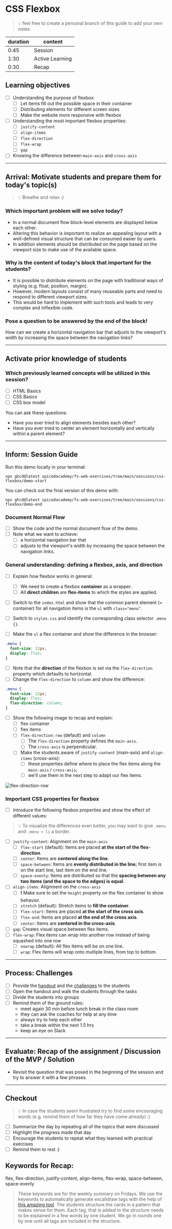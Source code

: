 # CSS Flexbox

> 💡 feel free to create a personal branch of this guide to add your own notes

| duration | content         |
| -------- | --------------- |
| 0:45     | Session         |
| 1:30     | Active Learning |
| 0:30     | Recap           |

## Learning objectives

- [ ] Understanding the purpose of flexbox:
  - [ ] Let items fill out the possible space in their container
  - [ ] Distributing elements for different screen sizes
  - [ ] Make the website more responsive with flexbox
- [ ] Understanding the most important flexbox properties:
  - [ ] `justify-content`
  - [ ] `align-items`
  - [ ] `flex-direction`
  - [ ] `flex-wrap`
  - [ ] `gap`
- [ ] Knowing the difference between `main-axis` and `cross-axis`

---

## Arrival: Motivate students and prepare them for today's topic(s)

> 💡 Breathe and relax :)

### Which important problem will we solve today?

- In a normal document flow block-level elements are displayed below each other.
- Altering this behavior is important to realize an appealing layout with a well-defined visual
  structure that can be consumed easier by users.
- In addition elements should be distributed on the page based on the viewport size to make use of
  the available space.

### Why is the content of today's block that important for the students?

- It is possible to distribute elements on the page with traditional ways of styling (e.g. float,
  position, margin).
- However, modern layouts consist of many reuseable parts and need to respond to different viewport
  sizes.
- This would be hard to implement with such tools and leads to very complex and inflexible code.

### Pose a question to be answered by the end of the block!

How can we create a horizontal navigation bar that adjusts to the viewport's width by increasing the
space between the navigation links?

---

## Activate prior knowledge of students

### Which previously learned concepts will be utilized in this session?

- [ ] HTML Basics
- [ ] CSS Basics
- [ ] CSS box model

You can ask these questions:

- Have you ever tried to align elements besides each other?
- Have you ever tried to center an element horizontally and vertically within a parent element?

---

## Inform: Session Guide

Run this demo locally in your terminal:

```
npx ghcd@latest spicedacademy/fs-web-exercises/tree/main/sessions/css-flexbox/demo-start
```

You can check out the final version of this demo with:

```
npx ghcd@latest spicedacademy/fs-web-exercises/tree/main/sessions/css-flexbox/demo-end
```

### Document Normal Flow

- [ ] Show the code and the normal document flow of the demo.
- [ ] Note what we want to achieve:
  - [ ] a horizontal navigation bar that
  - [ ] adjusts to the viewport's width by increasing the space between the navigation links.

### General understanding: defining a flexbox, axis, and direction

- [ ] Explain how flexbox works in general:

  - [ ] We need to create a flexbox **container** as a wrapper.
  - [ ] All **direct children** are **flex-items** to which the styles are applied.

- [ ] Switch to the `index.html` and show that the common parent element (= container) for all navigation items is the `ul` with `class="menu"`.
- [ ] Switch to `styles.css` and identify the corresponding class selector `.menu {}`.
- [ ] Make the `ul` a flex container and show the difference in the browser:

```css
.menu {
  font-size: 22px;
  display: flex;
}
```

- [ ] Note that the **direction** of the flexbox is set via the `flex-direction` property which defaults to horizontal.
- [ ] Change the `flex-direction` to `column` and show the difference:

```css
.menu {
  font-size: 22px;
  display: flex;
  flex-direction: column;
}
```

- [ ] Show the following image to recap and explain:
  - [ ] flex container
  - [ ] flex items
  - [ ] `flex-direction`: `row` (default) and `column`
    - [ ] The `flex-direction` property defines the `main-axis`.
    - [ ] The `cross-axis` is perpendicular.
  - [ ] Make the students aware of `justify-content` (main-axis) and `align-items` (cross-axis):
    - [ ] these properties define where to place the flex items along the `main-axis` / `cross-axis`;
    - [ ] we'll use them in the next step to adapt our flex items.

![flex-direction-row](./assets/flex-direction.png)

### Important CSS properties for flexbox

- [ ] Introduce the following flexbox properties and show the effect of different values:

> 💡 To visualize the differences even better, you may want to give `.menu` and `.menu > li` a border.

- [ ] `justify-content`: Alignment on the `main-axis`
  - [ ] `flex-start` (default): Items are placed **at the start of the flex-direction**.
  - [ ] `center`: Items are **centered along the line**.
  - [ ] `space-between`: Items are **evenly distributed in the line**; first item is on the start line, last item on the end line.
  - [ ] `space-evenly`: Items are distributed so that the **spacing between any two items (and the space to the edges) is equal**.
- [ ] `align-items`: Alignment on the `cross-axis`
  - [ ] ❗️ Make sure to set the `height` property on the flex container to show behavior.
  - [ ] `stretch` (default): Stretch items to **fill the container**.
  - [ ] `flex-start`: Items are placed **at the start of the cross axis**.
  - [ ] `flex-end`: Items are placed **at the end of the cross axis**.
  - [ ] `center`: Items are **centered in the cross-axis**.
- [ ] `gap`: Creates visual space between flex items.
- [ ] `flex-wrap`: Flex items can wrap into another row instead of being squashed into one row
  - [ ] `nowrap` (default): All flex items will be on one line.
  - [ ] `wrap`: Flex items will wrap onto multiple lines, from top to bottom.

---

## Process: Challenges

- [ ] Provide the [handout](css-flexbox.md) and the [challenges](challenges-css-flexbox.md) to the
      students
- [ ] Open the handout and walk the students through the tasks
- [ ] Divide the students into groups
- [ ] Remind them of the ground rules:
  - meet again 30 min before lunch break in the class room
  - they can ask the coaches for help at any time
  - always try to help each other
  - take a break within the next 1.5 hrs
  - keep an eye on Slack

---

## Evaluate: Recap of the assignment / Discussion of the MVP / Solution

- Revisit the question that was posed in the beginning of the session and try to answer it with a
  few phrases.

---

## Checkout

> 💡 In case the students seem frustrated try to find some encouraging words (e.g. remind them of
> how far they have come already) :)

- [ ] Summarize the day by repeating all of the topics that were discussed
- [ ] Highlight the progress made that day
- [ ] Encourage the students to repeat what they learned with practical exercises
- [ ] Remind them to rest :)

## Keywords for Recap:

flex, flex-direction, justify-content, align-items, flex-wrap, space-between, space-evenly

> These keywords are for the weekly summary on Fridays. We use the keywords to automatically
> generate excalidraw tags with the help of
> [this amazing tool](https://github.com/F-Kirchhoff/tag-cloud-generator). The students structure
> the cards in a pattern that makes sense for them. Each tag, that is added to the structure needs
> to be explained in a few words by one student. We go in rounds one by one until all tags are
> included in the structure.
